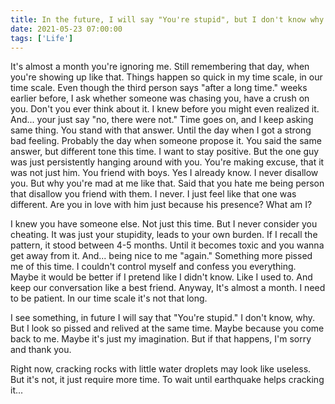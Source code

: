 ```yaml
---
title: In the future, I will say "You're stupid", but I don't know why yet
date: 2021-05-23 07:00:00
tags: ['Life']
---
```


It's almost a month you're ignoring me. Still remembering that day, when you're
showing up like that. Things happen so quick in my time scale, in our time
scale. Even though the third person says "after a long time." weeks earlier
before, I ask whether someone was chasing you, have a crush on you. Don't you
ever think about it. I knew before you might even realized it. And... your just
say "no, there were not." Time goes on, and I keep asking same thing. You stand
with that answer. Until the day when I got a strong bad feeling. Probably the
day when someone propose it. You said the same answer, but different tone this
time. I want to stay positive. But the one guy was just persistently hanging
around with you. You're making excuse, that it was not just him. You friend with
boys. Yes I already know. I never disallow you. But why you're mad at me like
that. Said that you hate me being person that disallow you friend with them. I
never. I just feel like that one was different. Are you in love with him just
because his presence? What am I?

I knew you have someone else. Not just this time. But I never consider you
cheating. It was just your stupidity, leads to your own burden. If I recall the
pattern, it stood between 4-5 months. Until it becomes toxic and you wanna get
away from it. And... being nice to me "again." Something more pissed me of this
time. I couldn't control myself and confess you everything. Maybe it would be
better if I pretend like I didn't know. Like I used to. And keep our
conversation like a best friend. Anyway, It's almost a month. I need to be
patient. In our time scale it's not that long.

I see something, in future I will say that "You're stupid." I don't know, why.
But I look so pissed and relived at the same time. Maybe because you come back
to me. Maybe it's just my imagination. But if that happens, I'm sorry and thank
you.

Right now, cracking rocks with little water droplets may look like useless. But
it's not, it just require more time. To wait until earthquake helps cracking
it...
